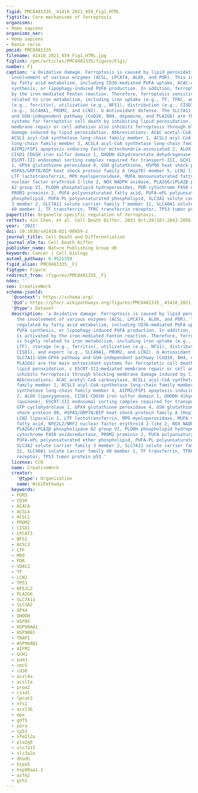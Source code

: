 ```yaml
---
figid: PMC8481335__41418_2021_859_Fig1_HTML
figtitle: Core mechanisms of ferroptosis
organisms:
- Homo sapiens
organisms_ner:
- Homo sapiens
- Danio rerio
pmcid: PMC8481335
filename: 41418_2021_859_Fig1_HTML.jpg
figlink: /pmc/articles/PMC8481335/figure/Fig1/
number: F1
caption: 'a Oxidative damage. Ferroptosis is caused by lipid peroxidation with the
  involvement of various enzymes (ACSL, LPCAT4, ALOX, and POR). This is further regulated
  by fatty acid metabolism, including CD36-mediated PUFA uptake, ACAC-dependent PUFA
  synthesis, or lipophagy-induced PUFA production. In addition, ferroptosis is activated
  by the iron-mediated Fenton reaction. Therefore, ferroptosis sensitivity is highly
  related to iron metabolism, including iron uptake (e.g., TF, TFRC, and LTF), storage
  (e.g., ferritin), utilization (e.g., NFS1), distribution (e.g., CISD1), and export
  (e.g., SLC40A1, PROM2, and LCN2). b Antioxidant defense. The SLC7A11-GSH-GPX4 pathway
  and GSH-independent pathway (CoQ10, BH4, dopamine, and PLA2G6) are the main antioxidant
  systems for ferroptotic cell death by inhibiting lipid peroxidation. c ESCRT-III–mediated
  membrane repair or cell adhesion also inhibits ferroptosis through blocking membrane
  damage induced by lipid peroxidation. Abbreviations: ACAC acetyl-CoA carboxylase,
  ACSL1 acyl-CoA synthetase long-chain family member 1, ACSL3 acyl-CoA synthetase
  long-chain family member 3, ACSL4 acyl-CoA synthetase long-chain family member 4,
  AIFM2/FSP1 apoptosis-inducing factor mitochondria-associated 2, ALOX lipoxygenase,
  CISD1 CDGSH iron sulfur domain 1, DHODH dihydroorotate dehydrogenase (quinone),
  ESCRT-III endosomal sorting complex required for transport-III, GCH1 GTP cyclohydrolase
  1, GPX4 glutathione peroxidase 4, GSH glutathione, HSP90 heat shock protein 90,
  HSPA5/GRP78/BIP heat shock protein family A (Hsp70) member 5, LCN2 lipocalin 2,
  LTF lactotransferrin, MPO myeloperoxidase, MUFA monounsaturated fatty acid, NFE2L2/NRF2
  nuclear factor erythroid 2-like 2, NOX NADPH oxidase, PLA2G6/iPLA2β phospholipase
  A2 group VI, PLOOH phospholipid hydroperoxides, POR cytochrome P450 oxidoreductase,
  PROM2 prominin 2, PUFA polyunsaturated fatty acid, PUFA-ePL polyunsaturated ether
  phospholipid, PUFA-PL polyunsaturated phospholipid, SLC3A2 solute carrier family
  3 member 2, SLC7A11 solute carrier family 7 member 11, SLC40A1 solute carrier family
  40 member 1, TF transferrin, TFRC transferrin receptor, TP53 tumor protein p53.'
papertitle: Organelle-specific regulation of ferroptosis.
reftext: Xin Chen, et al. Cell Death Differ. 2021 Oct;28(10):2843-2856.
year: '2021'
doi: 10.1038/s41418-021-00859-z
journal_title: Cell Death and Differentiation
journal_nlm_ta: Cell Death Differ
publisher_name: Nature Publishing Group UK
keywords: Cancer | Cell biology
automl_pathway: 0.9521359
figid_alias: PMC8481335__F1
figtype: Figure
redirect_from: /figures/PMC8481335__F1
ndex: ''
seo: CreativeWork
schema-jsonld:
  '@context': https://schema.org/
  '@id': https://pfocr.wikipathways.org/figures/PMC8481335__41418_2021_859_Fig1_HTML.html
  '@type': Dataset
  description: 'a Oxidative damage. Ferroptosis is caused by lipid peroxidation with
    the involvement of various enzymes (ACSL, LPCAT4, ALOX, and POR). This is further
    regulated by fatty acid metabolism, including CD36-mediated PUFA uptake, ACAC-dependent
    PUFA synthesis, or lipophagy-induced PUFA production. In addition, ferroptosis
    is activated by the iron-mediated Fenton reaction. Therefore, ferroptosis sensitivity
    is highly related to iron metabolism, including iron uptake (e.g., TF, TFRC, and
    LTF), storage (e.g., ferritin), utilization (e.g., NFS1), distribution (e.g.,
    CISD1), and export (e.g., SLC40A1, PROM2, and LCN2). b Antioxidant defense. The
    SLC7A11-GSH-GPX4 pathway and GSH-independent pathway (CoQ10, BH4, dopamine, and
    PLA2G6) are the main antioxidant systems for ferroptotic cell death by inhibiting
    lipid peroxidation. c ESCRT-III–mediated membrane repair or cell adhesion also
    inhibits ferroptosis through blocking membrane damage induced by lipid peroxidation.
    Abbreviations: ACAC acetyl-CoA carboxylase, ACSL1 acyl-CoA synthetase long-chain
    family member 1, ACSL3 acyl-CoA synthetase long-chain family member 3, ACSL4 acyl-CoA
    synthetase long-chain family member 4, AIFM2/FSP1 apoptosis-inducing factor mitochondria-associated
    2, ALOX lipoxygenase, CISD1 CDGSH iron sulfur domain 1, DHODH dihydroorotate dehydrogenase
    (quinone), ESCRT-III endosomal sorting complex required for transport-III, GCH1
    GTP cyclohydrolase 1, GPX4 glutathione peroxidase 4, GSH glutathione, HSP90 heat
    shock protein 90, HSPA5/GRP78/BIP heat shock protein family A (Hsp70) member 5,
    LCN2 lipocalin 2, LTF lactotransferrin, MPO myeloperoxidase, MUFA monounsaturated
    fatty acid, NFE2L2/NRF2 nuclear factor erythroid 2-like 2, NOX NADPH oxidase,
    PLA2G6/iPLA2β phospholipase A2 group VI, PLOOH phospholipid hydroperoxides, POR
    cytochrome P450 oxidoreductase, PROM2 prominin 2, PUFA polyunsaturated fatty acid,
    PUFA-ePL polyunsaturated ether phospholipid, PUFA-PL polyunsaturated phospholipid,
    SLC3A2 solute carrier family 3 member 2, SLC7A11 solute carrier family 7 member
    11, SLC40A1 solute carrier family 40 member 1, TF transferrin, TFRC transferrin
    receptor, TP53 tumor protein p53.'
  license: CC0
  name: CreativeWork
  creator:
    '@type': Organization
    name: WikiPathways
  keywords:
  - PUM3
  - CD36
  - ACACA
  - ACSL4
  - ACSL1
  - PROM2
  - CISD1
  - LPCAT3
  - NFS1
  - ACSL3
  - LTF
  - MPO
  - POR
  - VDAC2
  - TF
  - LCN2
  - TP53
  - NFE2L2
  - PLA2G6
  - SLC7A11
  - SLC3A2
  - GPX4
  - DHODH
  - HSPA5
  - HSP90AA1
  - HSP90B1
  - TRAP1
  - HSP90AB1
  - AIFM2
  - GCH1
  - pum3
  - smc5
  - cd36
  - acsl4a
  - acsl1a
  - prom2
  - cisd1
  - lpcat3
  - nfs1
  - acsl3b
  - mpx
  - gdf5
  - pora
  - tp53
  - nfe2l2a
  - pla2g6
  - slc7a11
  - slc3a2a
  - dhodh
  - hspa5
  - hsp90aa1.1
  - aifm2
  - gch1
---
```

